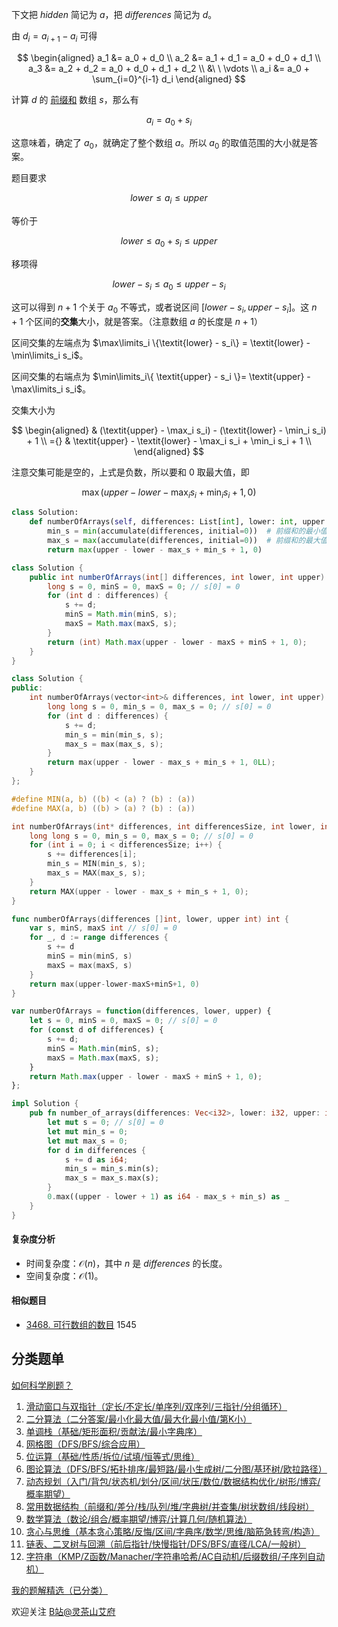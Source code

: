 下文把 $\textit{hidden}$ 简记为 $a$，把 $\textit{differences}$ 简记为 $d$。

由 $d_i = a_{i+1} - a_i$ 可得

$$
\begin{aligned}
a_1 &= a_0 + d_0     \\
a_2 &= a_1 + d_1 = a_0 + d_0 + d_1    \\
a_3 &= a_2 + d_2 = a_0 + d_0 + d_1 + d_2   \\
&\ \ \vdots \\
a_i &= a_0 + \sum_{i=0}^{i-1} d_i
\end{aligned}
$$

计算 $d$ 的 [前缀和](https://leetcode.cn/problems/range-sum-query-immutable/solution/qian-zhui-he-ji-qi-kuo-zhan-fu-ti-dan-py-vaar/) 数组 $s$，那么有

$$
a_i = a_0 + s_i
$$

这意味着，确定了 $a_0$，就确定了整个数组 $a$。所以 $a_0$ 的取值范围的大小就是答案。

题目要求

$$
\textit{lower}\le a_i\le \textit{upper}
$$

等价于

$$
\textit{lower}\le a_0 + s_i \le \textit{upper}
$$

移项得

$$
\textit{lower} - s_i \le a_0 \le \textit{upper} - s_i
$$

这可以得到 $n+1$ 个关于 $a_0$ 不等式，或者说区间 $[\textit{lower} - s_i,\textit{upper} - s_i]$。这 $n+1$ 个区间的**交集**大小，就是答案。（注意数组 $a$ 的长度是 $n+1$）

区间交集的左端点为 $\max\limits_i \{\textit{lower} - s_i\} = \textit{lower} - \min\limits_i s_i$。

区间交集的右端点为 $\min\limits_i\{ \textit{upper} - s_i \}= \textit{upper} - \max\limits_i s_i$。

交集大小为

$$
\begin{aligned}
    & (\textit{upper} - \max_i s_i) - (\textit{lower} - \min_i s_i) + 1      \\
={} & \textit{upper} - \textit{lower} -  \max_i s_i + \min_i s_i + 1     \\
\end{aligned}
$$

注意交集可能是空的，上式是负数，所以要和 $0$ 取最大值，即

$$
\max(\textit{upper} - \textit{lower} -  \max_i s_i + \min_i s_i + 1, 0)
$$

```py [sol-Python3]
class Solution:
    def numberOfArrays(self, differences: List[int], lower: int, upper: int) -> int:
        min_s = min(accumulate(differences, initial=0))  # 前缀和的最小值
        max_s = max(accumulate(differences, initial=0))  # 前缀和的最大值
        return max(upper - lower - max_s + min_s + 1, 0)
```

```java [sol-Java]
class Solution {
    public int numberOfArrays(int[] differences, int lower, int upper) {
        long s = 0, minS = 0, maxS = 0; // s[0] = 0
        for (int d : differences) {
            s += d;
            minS = Math.min(minS, s);
            maxS = Math.max(maxS, s);
        }
        return (int) Math.max(upper - lower - maxS + minS + 1, 0);
    }
}
```

```cpp [sol-C++]
class Solution {
public:
    int numberOfArrays(vector<int>& differences, int lower, int upper) {
        long long s = 0, min_s = 0, max_s = 0; // s[0] = 0
        for (int d : differences) {
            s += d;
            min_s = min(min_s, s);
            max_s = max(max_s, s);
        }
        return max(upper - lower - max_s + min_s + 1, 0LL);
    }
};
```

```c [sol-C]
#define MIN(a, b) ((b) < (a) ? (b) : (a))
#define MAX(a, b) ((b) > (a) ? (b) : (a))

int numberOfArrays(int* differences, int differencesSize, int lower, int upper) {
    long long s = 0, min_s = 0, max_s = 0; // s[0] = 0
    for (int i = 0; i < differencesSize; i++) {
        s += differences[i];
        min_s = MIN(min_s, s);
        max_s = MAX(max_s, s);
    }
    return MAX(upper - lower - max_s + min_s + 1, 0);
}
```

```go [sol-Go]
func numberOfArrays(differences []int, lower, upper int) int {
    var s, minS, maxS int // s[0] = 0
    for _, d := range differences {
        s += d
        minS = min(minS, s)
        maxS = max(maxS, s)
    }
    return max(upper-lower-maxS+minS+1, 0)
}
```

```js [sol-JavaScript]
var numberOfArrays = function(differences, lower, upper) {
    let s = 0, minS = 0, maxS = 0; // s[0] = 0
    for (const d of differences) {
        s += d;
        minS = Math.min(minS, s);
        maxS = Math.max(maxS, s);
    }
    return Math.max(upper - lower - maxS + minS + 1, 0);
};
```

```rust [sol-Rust]
impl Solution {
    pub fn number_of_arrays(differences: Vec<i32>, lower: i32, upper: i32) -> i32 {
        let mut s = 0; // s[0] = 0
        let mut min_s = 0;
        let mut max_s = 0;
        for d in differences {
            s += d as i64;
            min_s = min_s.min(s);
            max_s = max_s.max(s);
        }
        0.max((upper - lower + 1) as i64 - max_s + min_s) as _
    }
}
```

#### 复杂度分析

- 时间复杂度：$\mathcal{O}(n)$，其中 $n$ 是 $\textit{differences}$ 的长度。
- 空间复杂度：$\mathcal{O}(1)$。

#### 相似题目

- [3468. 可行数组的数目](https://leetcode.cn/problems/find-the-number-of-copy-arrays/) 1545

## 分类题单

[如何科学刷题？](https://leetcode.cn/circle/discuss/RvFUtj/)

1. [滑动窗口与双指针（定长/不定长/单序列/双序列/三指针/分组循环）](https://leetcode.cn/circle/discuss/0viNMK/)
2. [二分算法（二分答案/最小化最大值/最大化最小值/第K小）](https://leetcode.cn/circle/discuss/SqopEo/)
3. [单调栈（基础/矩形面积/贡献法/最小字典序）](https://leetcode.cn/circle/discuss/9oZFK9/)
4. [网格图（DFS/BFS/综合应用）](https://leetcode.cn/circle/discuss/YiXPXW/)
5. [位运算（基础/性质/拆位/试填/恒等式/思维）](https://leetcode.cn/circle/discuss/dHn9Vk/)
6. [图论算法（DFS/BFS/拓扑排序/最短路/最小生成树/二分图/基环树/欧拉路径）](https://leetcode.cn/circle/discuss/01LUak/)
7. [动态规划（入门/背包/状态机/划分/区间/状压/数位/数据结构优化/树形/博弈/概率期望）](https://leetcode.cn/circle/discuss/tXLS3i/)
8. [常用数据结构（前缀和/差分/栈/队列/堆/字典树/并查集/树状数组/线段树）](https://leetcode.cn/circle/discuss/mOr1u6/)
9. [数学算法（数论/组合/概率期望/博弈/计算几何/随机算法）](https://leetcode.cn/circle/discuss/IYT3ss/)
10. [贪心与思维（基本贪心策略/反悔/区间/字典序/数学/思维/脑筋急转弯/构造）](https://leetcode.cn/circle/discuss/g6KTKL/)
11. [链表、二叉树与回溯（前后指针/快慢指针/DFS/BFS/直径/LCA/一般树）](https://leetcode.cn/circle/discuss/K0n2gO/)
12. [字符串（KMP/Z函数/Manacher/字符串哈希/AC自动机/后缀数组/子序列自动机）](https://leetcode.cn/circle/discuss/SJFwQI/)

[我的题解精选（已分类）](https://github.com/EndlessCheng/codeforces-go/blob/master/leetcode/SOLUTIONS.md)

欢迎关注 [B站@灵茶山艾府](https://space.bilibili.com/206214)
